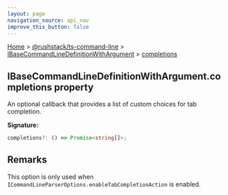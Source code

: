 ```yaml
---
layout: page
navigation_source: api_nav
improve_this_button: false
---
```



[Home](./index.md) &gt; [@rushstack/ts-command-line](./ts-command-line.md) &gt; [IBaseCommandLineDefinitionWithArgument](./ts-command-line.ibasecommandlinedefinitionwithargument.md) &gt; [completions](./ts-command-line.ibasecommandlinedefinitionwithargument.completions.md)

## IBaseCommandLineDefinitionWithArgument.completions property

An optional callback that provides a list of custom choices for tab completion.

<b>Signature:</b>

```typescript
completions?: () => Promise<string[]>;
```

## Remarks

This option is only used when `ICommandLineParserOptions.enableTabCompletionAction` is enabled.

